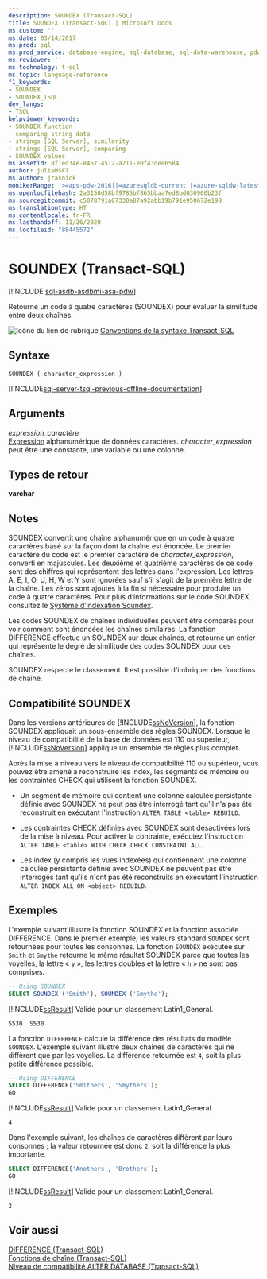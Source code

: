 ```yaml
---
description: SOUNDEX (Transact-SQL)
title: SOUNDEX (Transact-SQL) | Microsoft Docs
ms.custom: ''
ms.date: 03/14/2017
ms.prod: sql
ms.prod_service: database-engine, sql-database, sql-data-warehouse, pdw
ms.reviewer: ''
ms.technology: t-sql
ms.topic: language-reference
f1_keywords:
- SOUNDEX
- SOUNDEX_TSQL
dev_langs:
- TSQL
helpviewer_keywords:
- SOUNDEX function
- comparing string data
- strings [SQL Server], similarity
- strings [SQL Server], comparing
- SOUNDEX values
ms.assetid: 8f1ed34e-8467-4512-a211-e0f43dee6584
author: julieMSFT
ms.author: jrasnick
monikerRange: '>=aps-pdw-2016||=azuresqldb-current||=azure-sqldw-latest||>=sql-server-2016||=sqlallproducts-allversions||>=sql-server-linux-2017||=azuresqldb-mi-current'
ms.openlocfilehash: 2a3150d58bf9785bf865bbaa7ed8bd030900b23f
ms.sourcegitcommit: c5078791a07330a87a92abb19b791e950672e198
ms.translationtype: HT
ms.contentlocale: fr-FR
ms.lasthandoff: 11/26/2020
ms.locfileid: "88445572"
---
```

# <a name="soundex-transact-sql"></a>SOUNDEX (Transact-SQL)
[!INCLUDE [sql-asdb-asdbmi-asa-pdw](../../includes/applies-to-version/sql-asdb-asdbmi-asa-pdw.md)]

  Retourne un code à quatre caractères (SOUNDEX) pour évaluer la similitude entre deux chaînes.  
  
 ![Icône du lien de rubrique](../../database-engine/configure-windows/media/topic-link.gif "Icône du lien de rubrique") [Conventions de la syntaxe Transact-SQL](../../t-sql/language-elements/transact-sql-syntax-conventions-transact-sql.md)  
  
## <a name="syntax"></a>Syntaxe  
  
```syntaxsql
SOUNDEX ( character_expression )  
```  
  
[!INCLUDE[sql-server-tsql-previous-offline-documentation](../../includes/sql-server-tsql-previous-offline-documentation.md)]

## <a name="arguments"></a>Arguments
 *expression_caractère*  
 [Expression](../../t-sql/language-elements/expressions-transact-sql.md) alphanumérique de données caractères. *character_expression* peut être une constante, une variable ou une colonne.  
  
## <a name="return-types"></a>Types de retour  
 **varchar**  
  
## <a name="remarks"></a>Notes  
 SOUNDEX convertit une chaîne alphanumérique en un code à quatre caractères basé sur la façon dont la chaîne est énoncée. Le premier caractère du code est le premier caractère de *character_expression*, converti en majuscules. Les deuxième et quatrième caractères de ce code sont des chiffres qui représentent des lettres dans l'expression. Les lettres A, E, I, O, U, H, W et Y sont ignorées sauf s'il s'agit de la première lettre de la chaîne. Les zéros sont ajoutés à la fin si nécessaire pour produire un code à quatre caractères. Pour plus d’informations sur le code SOUNDEX, consultez le [Système d’indexation Soundex](https://www.archives.gov/research/census/soundex.html).  
  
 Les codes SOUNDEX de chaînes individuelles peuvent être comparés pour voir comment sont énoncées les chaînes similaires. La fonction DIFFERENCE effectue un SOUNDEX sur deux chaînes, et retourne un entier qui représente le degré de similitude des codes SOUNDEX pour ces chaînes.  
  
 SOUNDEX respecte le classement. Il est possible d'imbriquer des fonctions de chaîne.  
  
## <a name="soundex-compatibility"></a>Compatibilité SOUNDEX  
 Dans les versions antérieures de [!INCLUDE[ssNoVersion](../../includes/ssnoversion-md.md)], la fonction SOUNDEX appliquait un sous-ensemble des règles SOUNDEX. Lorsque le niveau de compatibilité de la base de données est 110 ou supérieur, [!INCLUDE[ssNoVersion](../../includes/ssnoversion-md.md)] applique un ensemble de règles plus complet.  
  
 Après la mise à niveau vers le niveau de compatibilité 110 ou supérieur, vous pouvez être amené à reconstruire les index, les segments de mémoire ou les contraintes CHECK qui utilisent la fonction SOUNDEX.  
  
-   Un segment de mémoire qui contient une colonne calculée persistante définie avec SOUNDEX ne peut pas être interrogé tant qu'il n'a pas été reconstruit en exécutant l'instruction `ALTER TABLE <table> REBUILD`.  
  
-   Les contraintes CHECK définies avec SOUNDEX sont désactivées lors de la mise à niveau. Pour activer la contrainte, exécutez l'instruction `ALTER TABLE <table> WITH CHECK CHECK CONSTRAINT ALL`.  
  
-   Les index (y compris les vues indexées) qui contiennent une colonne calculée persistante définie avec SOUNDEX ne peuvent pas être interrogés tant qu'ils n'ont pas été reconstruits en exécutant l'instruction `ALTER INDEX ALL ON <object> REBUILD`.  
  
## <a name="examples"></a>Exemples  
 L'exemple suivant illustre la fonction SOUNDEX et la fonction associée DIFFERENCE. Dans le premier exemple, les valeurs standard `SOUNDEX` sont retournées pour toutes les consonnes. La fonction `SOUNDEX` exécutée sur `Smith` et `Smythe` retourne le même résultat SOUNDEX parce que toutes les voyelles, la lettre « `y` », les lettres doubles et la lettre « `h` » ne sont pas comprises.  
  
```sql
-- Using SOUNDEX  
SELECT SOUNDEX ('Smith'), SOUNDEX ('Smythe');  
```  
  
 [!INCLUDE[ssResult](../../includes/ssresult-md.md)] Valide pour un classement Latin1_General.  
  
```  
S530  S530    
```  
  
 La fonction `DIFFERENCE` calcule la différence des résultats du modèle `SOUNDEX`. L'exemple suivant illustre deux chaînes de caractères qui ne diffèrent que par les voyelles. La différence retournée est `4`, soit la plus petite différence possible.  
  
```sql
-- Using DIFFERENCE  
SELECT DIFFERENCE('Smithers', 'Smythers');  
GO  
```  
  
 [!INCLUDE[ssResult](../../includes/ssresult-md.md)] Valide pour un classement Latin1_General.  
  
```  
4             
```  
  
 Dans l'exemple suivant, les chaînes de caractères diffèrent par leurs consonnes ; la valeur retournée est donc `2`, soit la différence la plus importante.  
  
```sql
SELECT DIFFERENCE('Anothers', 'Brothers');  
GO  
```  
  
 [!INCLUDE[ssResult](../../includes/ssresult-md.md)] Valide pour un classement Latin1_General.  
  
```  
2             
```  
  
## <a name="see-also"></a>Voir aussi  
 [DIFFERENCE &#40;Transact-SQL&#41;](../../t-sql/functions/difference-transact-sql.md)   
 [Fonctions de chaîne &#40;Transact-SQL&#41;](../../t-sql/functions/string-functions-transact-sql.md)   
 [Niveau de compatibilité ALTER DATABASE &#40;Transact-SQL&#41;](../../t-sql/statements/alter-database-transact-sql-compatibility-level.md)  
  
  

